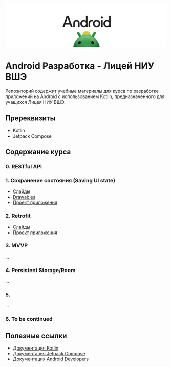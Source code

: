 <div align="center"> <img src="files/images/header.png"> </div>


# Android Разработка - Лицей НИУ ВШЭ
Репозиторий содержит учебные материалы для курса по разработке приложений на Android с использованием Kotlin, предназначенного для учащихся Лицея НИУ ВШЭ.

## Пререквизиты
- Kotlin
- Jetpack Compose

## Содержание курса

### 0. RESTful API

### 1. Сохранение состояния (Saving UI state)
- [Слайды](https://github.com/adamxrvn/hse-lyceum-android-course/blob/1ef0386fd944daef308ce502907a134389757ed5/%D0%A1%D0%BE%D1%85%D1%80%D0%B0%D0%BD%D0%B5%D0%BD%D0%B8%D0%B5%20%D1%81%D0%BE%D1%81%D1%82%D0%BE%D1%8F%D0%BD%D0%B8%D1%8F%20-%2001%20/01-Save-UI-state.pdf)
- [Drawables](https://github.com/adamxrvn/hse-lyceum-android-course/tree/1ef0386fd944daef308ce502907a134389757ed5/%D0%A1%D0%BE%D1%85%D1%80%D0%B0%D0%BD%D0%B5%D0%BD%D0%B8%D0%B5%20%D1%81%D0%BE%D1%81%D1%82%D0%BE%D1%8F%D0%BD%D0%B8%D1%8F%20-%2001%20/drawable)
- [Проект приложения](https://github.com/adamxrvn/hse-lyceum-android-course/tree/1ef0386fd944daef308ce502907a134389757ed5/%D0%A1%D0%BE%D1%85%D1%80%D0%B0%D0%BD%D0%B5%D0%BD%D0%B8%D0%B5%20%D1%81%D0%BE%D1%81%D1%82%D0%BE%D1%8F%D0%BD%D0%B8%D1%8F%20-%2001%20/Android%20App)

### 2. Retrofit
- [Слайды](https://github.com/adamxrvn/hse-lyceum-android-course/blob/fb6ef1ef4fec2804c716733b614c763e46b76fc5/02%20-%20Retrofit/Retrofit%20-%2002.pdf)
- [Проект приложения](https://github.com/adamxrvn/hse-lyceum-android-course/tree/99b487c362896580dd7ca4209c11dc3cde203622/02%20-%20Retrofit/app)

### 3. MVVP
*...*


### 4. Persistent Storage/Room
*...*

### 5. 
*...*

### 6. To be continued

## Полезные ссылки
- [Документация Kotlin](https://kotlinlang.org/docs/home.html)
- [Документация Jetpack Compose](https://developer.android.com/jetpack/compose/documentation)
- [Документация Android Developers](https://developer.android.com/docs)
